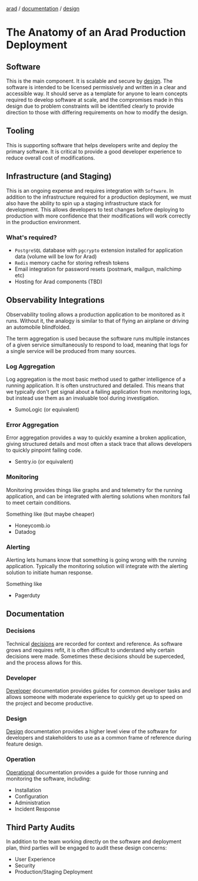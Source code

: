 [arad](../../../../) / [documentation](../README.md) / [design](./README.md)

# The Anatomy of an Arad Production Deployment


## Software

This is the main component. It is scalable and secure by [design](../design/). The software is intended to be licensed
permissively and written in a clear and accessible way. It should serve as a template for anyone to learn concepts
required to develop software at scale, and the compromises made in this design due to problem constraints will be
identified clearly to provide direction to those with differing requirements on how to modify the design.

## Tooling

This is supporting software that helps developers write and deploy the primary software. It is critical to provide a
good developer experience to reduce overall cost of modifications.

## Infrastructure (and Staging)

This is an ongoing expense and requires integration with `Software`. In addition to the infrastructure required for a
production deployment, we must also have the ability to spin up a staging infrastructure stack for development. This
allows developers to test changes before deploying to production with more confidence that their modifications will work
correctly in the production environment.

### What's required?

- `PostgreSQL` database with `pgcrypto` extension installed for application data (volume will be low for Arad)
- `Redis` memory cache for storing refresh tokens
- Email integration for password resets (postmark, mailgun, mailchimp etc)
- Hosting for Arad components (TBD)


## Observability Integrations

Observability tooling allows a production application to be monitored as it runs. Without it, the analogy is similar to
that of flying an airplane or driving an automobile blindfolded.

The term aggregation is used because the software runs multiple instances of a given service simultaneously to respond
to load, meaning that logs for a single service will be produced from many sources.

### Log Aggregation

Log aggregation is the most basic method used to gather intelligence of a running application. It is often unstructured
and detailed. This means that we typically don't get signal about a failing application from monitoring logs, but
instead use them as an invaluable tool during investigation.

- SumoLogic (or equivalent)

### Error Aggregation

Error aggregation provides a way to quickly examine a broken application, giving structured details and most often a
stack trace that allows developers to quickly pinpoint failing code.

- Sentry.io (or equivalent)

### Monitoring

Monitoring provides things like graphs and and telemetry for the running application, and can be integrated with
alerting solutions when monitors fail to meet certain conditions.

Something like (but maybe cheaper)
- Honeycomb.io
- Datadog

### Alerting

Alerting lets humans know that something is going wrong with the running application. Typically the monitoring solution
will integrate with the alerting solution to initiate human response.

Something like
- Pagerduty


## Documentation

### Decisions

Technical [decisions](../decisions/) are recorded for context and reference. As software grows and requires refit, it is
often difficult to understand why certain decisions were made. Sometimes these decisions should be superceded, and the
process allows for this.

### Developer

[Developer](../development/) documentation provides guides for common developer tasks and allows someone with moderate
experience to quickly get up to speed on the project and become productive.

### Design

[Design](../design/) documentation provides a higher level view of the software for developers and stakeholders to
use as a common frame of reference during feature design.

### Operation

[Operational](../operation/) documentation provides a guide for those running and monitoring the software, including:

- Installation
- Configuration
- Administration
- Incident Response

## Third Party Audits

In addition to the team working directly on the software and deployment plan, third parties will be engaged to audit
these design concerns:

- User Experience
- Security
- Production/Staging Deployment
